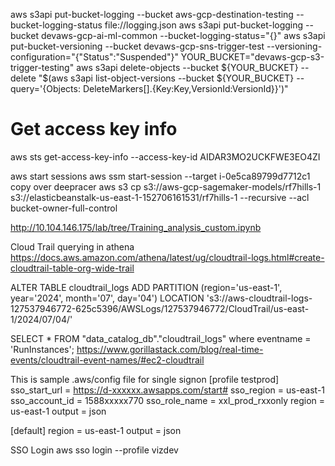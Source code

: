 aws s3api put-bucket-logging --bucket aws-gcp-destination-testing --bucket-logging-status file://logging.json
aws s3api put-bucket-logging --bucket devaws-gcp-ai-ml-common --bucket-logging-status="{}"
aws s3api put-bucket-versioning --bucket devaws-gcp-sns-trigger-test --versioning-configuration="{\"Status\":\"Suspended\"}"
YOUR_BUCKET="devaws-gcp-s3-trigger-testing"
aws s3api delete-objects --bucket ${YOUR_BUCKET} --delete "$(aws s3api list-object-versions --bucket ${YOUR_BUCKET} --query='{Objects: DeleteMarkers[].{Key:Key,VersionId:VersionId}}')"

# Get access key info
aws sts get-access-key-info --access-key-id AIDAR3MO2UCKFWE3EO4ZI

aws start sessions
aws ssm start-session --target i-0e5ca89799d7712c1
copy over deepracer
aws s3 cp s3://aws-gcp-sagemaker-models/rf7hills-1 s3://elasticbeanstalk-us-east-1-152706161531/rf7hills-1 --recursive --acl bucket-owner-full-control

http://10.104.146.175/lab/tree/Training_analysis_custom.ipynb



Cloud Trail querying in athena
https://docs.aws.amazon.com/athena/latest/ug/cloudtrail-logs.html#create-cloudtrail-table-org-wide-trail

ALTER TABLE cloudtrail_logs ADD
PARTITION (region='us-east-1',
year='2024',
month='07',
day='04')
LOCATION 's3://aws-cloudtrail-logs-127537946772-625c5396/AWSLogs/127537946772/CloudTrail/us-east-1/2024/07/04/'

SELECT * FROM "data_catalog_db"."cloudtrail_logs" where eventname = 'RunInstances';
https://www.gorillastack.com/blog/real-time-events/cloudtrail-event-names/#ec2-cloudtrail

This is sample .aws/config file for single signon
[profile testprod]
sso_start_url = https://d-xxxxxx.awsapps.com/start#
sso_region = us-east-1
sso_account_id = 1588xxxxx770
sso_role_name = xxl_prod_rxxonly
region = us-east-1
output = json


[default]
region = us-east-1
output = json




SSO Login
aws sso login --profile vizdev


